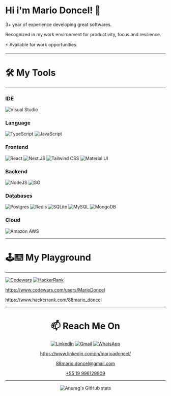 # Hi i'm Mario Doncel! 👋

3+ year of experience developing great softwares.

Recognized in my work environment for productivity, focus and resilience.

⚡ Available for work opportunities.

<hr>

# 🛠️ My Tools 
<hr>

### IDE
![Visual Studio](https://img.shields.io/badge/Visual%20Studio-5C2D91.svg?style=for-the-badge&logo=visual-studio&logoColor=white)

### Language
![TypeScript](https://img.shields.io/badge/typescript-%23007ACC.svg?style=for-the-badge&logo=typescript&logoColor=white)
![JavaScript](https://img.shields.io/badge/javascript-%23323330.svg?style=for-the-badge&logo=javascript&logoColor=%23F7DF1E)

### Frontend
![React](https://img.shields.io/badge/react-%2320232a.svg?style=for-the-badge&logo=react&logoColor=%2361DAFB)
![Next.JS](https://img.shields.io/badge/Next.js-000?logo=nextdotjs&logoColor=fff&style=for-the-badge)
![Tailwind CSS](https://img.shields.io/badge/Tailwind_CSS-38B2AC?style=for-the-badge&logo=tailwind-css&logoColor=white)
![Material UI](https://img.shields.io/badge/Material--UI-0081CB?style=for-the-badge&logo=material-ui&logoColor=white)

### Backend
![NodeJS](https://img.shields.io/badge/node.js-6DA55F?style=for-the-badge&logo=node.js&logoColor=white)
![GO](https://img.shields.io/badge/Go-00ADD8?style=for-the-badge&logo=go&logoColor=white)

### Databases
![Postgres](https://img.shields.io/badge/postgres-%23316192.svg?style=for-the-badge&logo=postgresql&logoColor=white)
![Redis](https://img.shields.io/badge/redis-%23DD0031.svg?&style=for-the-badge&logo=redis&logoColor=white)
![SQLite](https://img.shields.io/badge/sqlite-%2307405e.svg?style=for-the-badge&logo=sqlite&logoColor=white)
![MySQL](https://img.shields.io/badge/mysql-%2300f.svg?style=for-the-badge&logo=mysql&logoColor=white)
![MongoDB](https://img.shields.io/badge/MongoDB-%234ea94b.svg?style=for-the-badge&logo=mongodb&logoColor=white)

### Cloud
![Amazon AWS](https://img.shields.io/badge/Amazon_AWS-232F3E?style=for-the-badge&logo=amazon-aws&logoColor=white)

<hr>


# 🕹️⌨️ My Playground 
<hr>


[![Codewars](https://img.shields.io/badge/Codewars-B1361E?style=for-the-badge&logo=codewars&logoColor=grey)](https://www.codewars.com/users/MarioDoncel)
[![HackerRank](https://img.shields.io/badge/-Hackerrank-2EC866?style=for-the-badge&logo=HackerRank&logoColor=white)](https://www.hackerrank.com/88mario_doncel)

https://www.codewars.com/users/MarioDoncel

https://www.hackerrank.com/88mario_doncel




<!-- ![Top Langs](https://github-readme-stats.vercel.app/api/top-langs/?username=MarioDoncel) -->


<hr>
<div align="center">

# 📫 Reach Me On



[![LinkedIn](https://img.shields.io/badge/linkedin-%230077B5.svg?style=for-the-badge&logo=linkedin&logoColor=white)](https://www.linkedin.com/in/marioadoncel/)
[![Gmail](https://img.shields.io/badge/Gmail-D14836?style=for-the-badge&logo=gmail&logoColor=white)](88mario.doncel@gmail.com)
[![WhatsApp](https://img.shields.io/badge/WhatsApp-25D366?style=for-the-badge&logo=whatsapp&logoColor=white)](https://api.whatsapp.com/send?phone=5519996129909&text=HI%20FRIEND!)

https://www.linkedin.com/in/marioadoncel/ 

88mario.doncel@gmail.com 

 [+55 19 996129909](https://api.whatsapp.com/send?phone=5519996129909&text=HI%20FRIEND!)


 <hr>

![Anurag's GitHub stats](https://github-readme-stats.vercel.app/api?username=MarioDoncel&show_icons=true&theme=default)
 </div>
